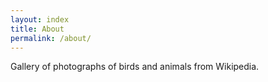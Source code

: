 ```yaml
---
layout: index
title: About
permalink: /about/
---
```


Gallery of photographs of birds and animals from Wikipedia.
